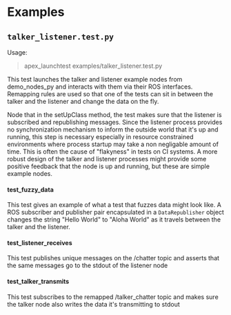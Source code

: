 # Examples

## `talker_listener.test.py`

Usage:
> apex_launchtest examples/talker_listener.test.py

This test launches the talker and listener example nodes from demo_nodes_py and interacts
with them via their ROS interfaces.  Remapping rules are used so that one of the tests can sit in
between the talker and the listener and change the data on the fly.

Node that in the setUpClass method, the test makes sure that the listener is subscribed and
republishing messages.  Since the listener process provides no synchronization mechanism to
inform the outside world that it's up and running, this step is necessary especially in resource
constrained environments where process startup may take a non negligable amount of time.  This
is often the cause of "flakyness" in tests on CI systems.  A more robust design of the talker and
listener processes might provide some positive feedback that the node is up and running, but these
are simple example nodes.

#### test_fuzzy_data
This test gives an example of what a test that fuzzes data might look like.  A ROS subscriber
and publisher pair encapsulated in a `DataRepublisher` object changes the string "Hello World" to
"Aloha World" as it travels between the talker and the listener.

#### test_listener_receives
This test publishes unique messages on the /chatter topic and asserts that the same messages
go to the stdout of the listener node

#### test_talker_transmits
This test subscribes to the remapped /talker_chatter topic and makes sure the talker node also
writes the data it's transmitting to stdout
